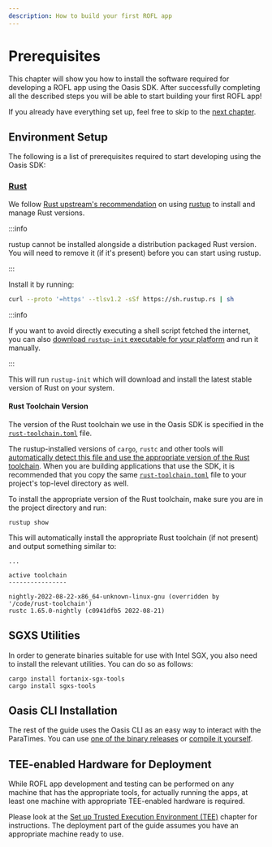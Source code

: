 ```yaml
---
description: How to build your first ROFL app
---
```


# Prerequisites

This chapter will show you how to install the software required for developing
a ROFL app using the Oasis SDK. After successfully completing all the described
steps you will be able to start building your first ROFL app!

If you already have everything set up, feel free to skip to the [next chapter].

[next chapter]: app.md

## Environment Setup

The following is a list of prerequisites required to start developing using the
Oasis SDK:

### [Rust]

We follow [Rust upstream's recommendation][rust-upstream-rustup] on using
[rustup] to install and manage Rust versions.

:::info

rustup cannot be installed alongside a distribution packaged Rust version. You
will need to remove it (if it's present) before you can start using rustup.

:::

Install it by running:

```bash
curl --proto '=https' --tlsv1.2 -sSf https://sh.rustup.rs | sh
```

:::info

If you want to avoid directly executing a shell script fetched the
internet, you can also [download `rustup-init` executable for your platform]
and run it manually.

:::

This will run `rustup-init` which will download and install the latest stable
version of Rust on your system.

#### Rust Toolchain Version

The version of the Rust toolchain we use in the Oasis SDK is specified in the
[`rust-toolchain.toml`] file.

The rustup-installed versions of `cargo`, `rustc` and other tools will
[automatically detect this file and use the appropriate version of the Rust
toolchain][rust-toolchain-precedence]. When you are building applications that
use the SDK, it is recommended that you copy the same [`rust-toolchain.toml`]
file to your project's top-level directory as well.

To install the appropriate version of the Rust toolchain, make sure you are
in the project directory and run:

```
rustup show
```

This will automatically install the appropriate Rust toolchain (if not
present) and output something similar to:

```
...

active toolchain
----------------

nightly-2022-08-22-x86_64-unknown-linux-gnu (overridden by '/code/rust-toolchain')
rustc 1.65.0-nightly (c0941dfb5 2022-08-21)
```

<!-- markdownlint-disable line-length -->
[rustup]: https://rustup.rs/
[rust-upstream-rustup]: https://www.rust-lang.org/tools/install
[download `rustup-init` executable for your platform]: https://rust-lang.github.io/rustup/installation/other.html
[Rust]: https://www.rust-lang.org/
[`rust-toolchain.toml`]: https://github.com/oasisprotocol/oasis-sdk/tree/main/rust-toolchain.toml
[rust-toolchain-precedence]: https://github.com/rust-lang/rustup/blob/master/README.md#override-precedence
<!-- markdownlint-enable line-length -->

## SGXS Utilities

In order to generate binaries suitable for use with Intel SGX, you also need to
install the relevant utilities. You can do so as follows:

```
cargo install fortanix-sgx-tools
cargo install sgxs-tools
```

## Oasis CLI Installation

The rest of the guide uses the Oasis CLI as an easy way to interact with the
ParaTimes. You can use [one of the binary releases] or [compile it yourself].

<!-- markdownlint-disable line-length -->
[one of the binary releases]: https://github.com/oasisprotocol/cli/releases
[compile it yourself]: https://github.com/oasisprotocol/cli/blob/master/README.md
<!-- markdownlint-enable line-length -->

## TEE-enabled Hardware for Deployment

While ROFL app development and testing can be performed on any machine that has
the appropriate tools, for actually running the apps, at least one machine with
appropriate TEE-enabled hardware is required.

Please look at the [Set up Trusted Execution Environment (TEE)] chapter for
instructions. The deployment part of the guide assumes you have an appropriate
machine ready to use.

<!-- markdownlint-disable line-length -->
[Set up Trusted Execution Environment (TEE)]: https://github.com/oasisprotocol/docs/blob/main/docs/node/run-your-node/prerequisites/set-up-trusted-execution-environment-tee.md
<!-- markdownlint-enable line-length -->
